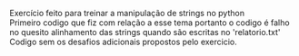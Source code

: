 Exercício feito para treinar a manipulação de strings no python <br>
Primeiro codigo que fiz com relação a esse tema portanto o codigo é falho no quesito alinhamento das strings quando são escritas no 'relatorio.txt'<br>
Codigo sem os desafios adicionais propostos pelo exercicio.
